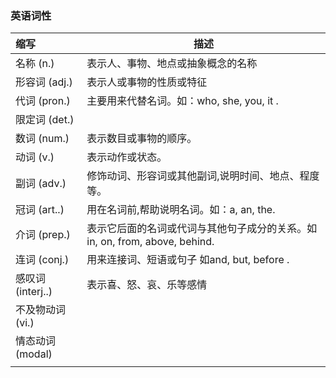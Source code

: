 ### 英语词性

| 缩写             | 描述                                                         |
| :--------------- | ------------------------------------------------------------ |
| 名称     (n.)    | 表示人、事物、地点或抽象概念的名称                           |
| 形容词 (adj.)    | 表示人或事物的性质或特征                                     |
| 代词     (pron.) | 主要用来代替名词。如：who, she, you, it .                    |
| 限定词 (det.)    |                                                              |
| 数词     (num.)  | 表示数目或事物的顺序。                                       |
| 动词     (v.)    | 表示动作或状态。                                             |
| 副词     (adv.)  | 修饰动词、形容词或其他副词,说明时间、地点、程度等。          |
| 冠词     (art..) | 用在名词前,帮助说明名词。如：a, an, the.                     |
| 介词     (prep.) | 表示它后面的名词或代词与其他句子成分的关系。如in, on, from, above, behind. |
| 连词 (conj.)     | 用来连接词、短语或句子 如and, but, before .                  |
| 感叹词(interj..) | 表示喜、怒、哀、乐等感情                                     |
| 不及物动词(vi.)  |                                                              |
| 情态动词(modal)  |                                                              |
|                  |                                                              |

